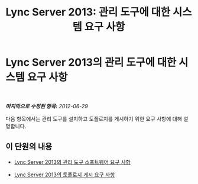 ﻿---
title: 'Lync Server 2013: 관리 도구에 대한 시스템 요구 사항'
TOCTitle: 관리 도구에 대한 시스템 요구 사항
ms:assetid: 327d3f1f-651d-4bb2-8c08-89186ee8135e
ms:mtpsurl: https://technet.microsoft.com/ko-kr/library/JJ204791(v=OCS.15)
ms:contentKeyID: 49303238
ms.date: 08/10/2015
mtps_version: v=OCS.15
ms.translationtype: HT
---

# Lync Server 2013의 관리 도구에 대한 시스템 요구 사항

 

_**마지막으로 수정된 항목:** 2012-06-29_

다음 항목에서는 관리 도구를 설치하고 토폴로지를 게시하기 위한 요구 사항에 대해 설명합니다.

## 이 단원의 내용

  - [Lync Server 2013의 관리 도구 소프트웨어 요구 사항](lync-server-2013-administrative-tools-software-requirements.md)

  - [Lync Server 2013의 토폴로지 게시 요구 사항](lync-server-2013-requirements-to-publish-a-topology.md)


